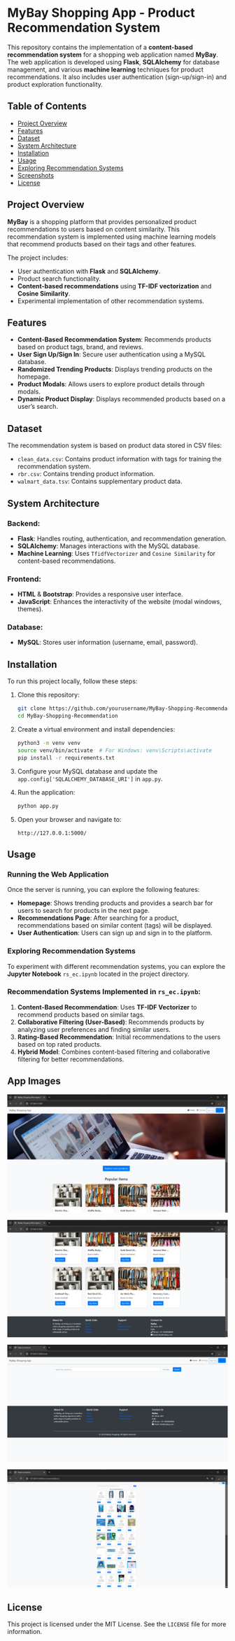 
# MyBay Shopping App - Product Recommendation System

This repository contains the implementation of a **content-based recommendation system** for a shopping web application named **MyBay**. The web application is developed using **Flask**, **SQLAlchemy** for database management, and various **machine learning** techniques for product recommendations. It also includes user authentication (sign-up/sign-in) and product exploration functionality.

## Table of Contents
- [Project Overview](#project-overview)
- [Features](#features)
- [Dataset](#dataset)
- [System Architecture](#system-architecture)
- [Installation](#installation)
- [Usage](#usage)
- [Exploring Recommendation Systems](#exploring-recommendation-systems)
- [Screenshots](#screenshots)
- [License](#license)

## Project Overview

**MyBay** is a shopping platform that provides personalized product recommendations to users based on content similarity. This recommendation system is implemented using machine learning models that recommend products based on their tags and other features.

The project includes:
- User authentication with **Flask** and **SQLAlchemy**.
- Product search functionality.
- **Content-based recommendations** using **TF-IDF vectorization** and **Cosine Similarity**.
- Experimental implementation of other recommendation systems.

## Features

- **Content-Based Recommendation System**: Recommends products based on product tags, brand, and reviews.
- **User Sign Up/Sign In**: Secure user authentication using a MySQL database.
- **Randomized Trending Products**: Displays trending products on the homepage.
- **Product Modals**: Allows users to explore product details through modals.
- **Dynamic Product Display**: Displays recommended products based on a user’s search.

## Dataset

The recommendation system is based on product data stored in CSV files:
- `clean_data.csv`: Contains product information with tags for training the recommendation system.
- `rbr.csv`: Contains trending product information.
- `walmart_data.tsv`: Contains supplementary product data.

## System Architecture

### Backend:
- **Flask**: Handles routing, authentication, and recommendation generation.
- **SQLAlchemy**: Manages interactions with the MySQL database.
- **Machine Learning**: Uses `TfidfVectorizer` and `Cosine Similarity` for content-based recommendations.

### Frontend:
- **HTML** & **Bootstrap**: Provides a responsive user interface.
- **JavaScript**: Enhances the interactivity of the website (modal windows, themes).

### Database:
- **MySQL**: Stores user information (username, email, password).

## Installation

To run this project locally, follow these steps:

1. Clone this repository:
   ```bash
   git clone https://github.com/yourusername/MyBay-Shopping-Recommendation.git
   cd MyBay-Shopping-Recommendation
   ```

2. Create a virtual environment and install dependencies:
   ```bash
   python3 -m venv venv
   source venv/bin/activate  # For Windows: venv\Scripts\activate
   pip install -r requirements.txt
   ```

3. Configure your MySQL database and update the `app.config['SQLALCHEMY_DATABASE_URI']` in `app.py`.

4. Run the application:
   ```bash
   python app.py
   ```

5. Open your browser and navigate to:
   ```
   http://127.0.0.1:5000/
   ```

## Usage

### Running the Web Application
Once the server is running, you can explore the following features:
- **Homepage**: Shows trending products and provides a search bar for users to search for products in the next page.
- **Recommendations Page**: After searching for a product, recommendations based on similar content (tags) will be displayed.
- **User Authentication**: Users can sign up and sign in to the platform.

### Exploring Recommendation Systems
To experiment with different recommendation systems, you can explore the **Jupyter Notebook** `rs_ec.ipynb` located in the project directory. 

### Recommendation Systems Implemented in `rs_ec.ipynb`:
1. **Content-Based Recommendation**: Uses **TF-IDF Vectorizer** to recommend products based on similar tags.
2. **Collaborative Filtering (User-Based)**: Recommends products by analyzing user preferences and finding similar users.
4. **Rating-Based Recommendation**: Initial recommendations to the users based on top rated products.
5. **Hybrid Model**: Combines content-based filtering and collaborative filtering for better recommendations.

## App Images

![img 1](screenshots/Homepage_Top.png)

![img 2](screenshots/Homepage_Bottom.png)

![img 3](screenshots/Recommendations_Page_Whole.png)

![img 4](screenshots/Recommendations_Page_Products_Page_Zoomed_Out.png)



## License
This project is licensed under the MIT License. See the `LICENSE` file for more information.
